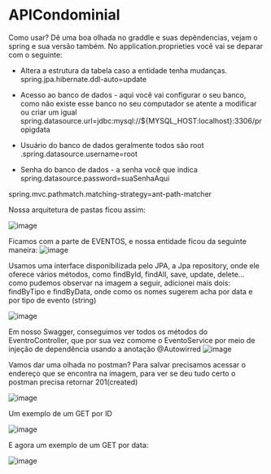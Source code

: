 
# APICondominial

Como usar? 
Dê uma boa olhada no graddle e suas depêndencias, vejam o spring e sua versão também. 
No application.proprieties você vai se deparar com o seguinte: 

- Altera a estrutura da tabela caso a entidade tenha mudanças.
spring.jpa.hibernate.ddl-auto=update

- Acesso ao banco de dados - aqui você vai configurar o seu banco, como não existe esse banco no seu computador se atente a modificar ou criar um igual
spring.datasource.url=jdbc:mysql://${MYSQL_HOST:localhost}:3306/propigdata

- Usuário do banco de dados geralmente todos são root
.spring.datasource.username=root

- Senha do banco de dados - a senha você que indica
spring.datasource.password=suaSenhaAqui

spring.mvc.pathmatch.matching-strategy=ant-path-matcher



Nossa arquitetura de pastas ficou assim:

![image](https://github.com/gustavoMarquesz/APICondominial/assets/29557719/ea990a6b-ac6b-42b7-a342-7585bc198863)

Ficamos com a parte de EVENTOS, e nossa entidade ficou da seguinte maneira: 
![image](https://github.com/gustavoMarquesz/APICondominial/assets/29557719/adb2a631-145c-45a8-bd60-f8907884bab8)

Usamos uma interface disponibilizada pelo JPA, a Jpa repository, onde ele oferece vários métodos, como findById, findAll, save, update, delete... 
como pudemos observar na imagem a seguir, adicionei mais dois: findByTipo e findByData, onde como os nomes sugerem acha por data e por tipo de evento (string)

![image](https://github.com/gustavoMarquesz/APICondominial/assets/29557719/52aa86e0-a538-4b27-9519-392dc3a291eb)


Em nosso Swagger, conseguimos ver todos os métodos do EventroController, que por sua vez comome o EventoService por meio de injeção de dependência usando a anotação @Autowirred
![image](https://github.com/gustavoMarquesz/APICondominial/assets/29557719/c7a14725-ab90-4c16-bd44-2bb8632d5c36)

Vamos dar uma olhada no postman? 
Para salvar precisamos acessar o endereço que se encontra na imagem, para ver se deu tudo certo o postman precisa retornar 201(created)

![image](https://github.com/gustavoMarquesz/APICondominial/assets/29557719/a599d623-de41-4dd9-b0c6-51feaa612624)


Um exemplo de um GET por ID 

![image](https://github.com/gustavoMarquesz/APICondominial/assets/29557719/eb22e36c-2300-4f6e-aa92-3c4145a153f1)


E agora um exemplo de um GET por data: 

![image](https://github.com/gustavoMarquesz/APICondominial/assets/29557719/086742f4-6a75-41c5-910e-a6bbb8b0e0ee)









